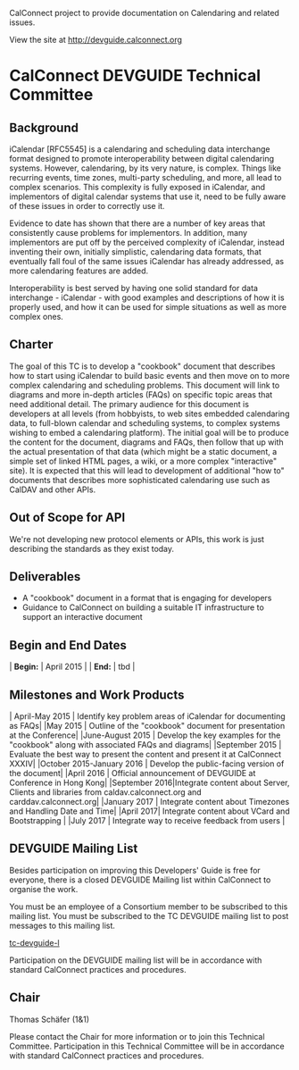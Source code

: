 CalConnect project to provide documentation on Calendaring and related issues.

View the site at http://devguide.calconnect.org

# CalConnect DEVGUIDE Technical Committee

## Background

iCalendar [RFC5545] is a calendaring and scheduling data interchange format designed to promote interoperability between digital calendaring systems. However, calendaring, by its very nature, is complex. Things like recurring events, time zones, multi-party scheduling, and more, all lead to complex scenarios. This complexity is fully exposed in iCalendar, and implementors of digital calendar systems that use it, need to be fully aware of these issues in order to correctly use it.

Evidence to date has shown that there are a number of key areas that consistently cause problems for implementors. In addition, many implementors are put off by the perceived complexity of iCalendar, instead inventing their own, initially simplistic, calendaring data formats, that eventually fall foul of the same issues iCalendar has already addressed, as more calendaring features are added.

Interoperability is best served by having one solid standard for data interchange - iCalendar - with good examples and descriptions of how it is properly used, and how it can be used for simple situations as well as more complex ones.

## Charter

The goal of this TC is to develop a "cookbook" document that describes how to start using iCalendar to build basic events and then move on to more complex calendaring and scheduling problems. This document will link to diagrams and more in-depth articles (FAQs) on specific topic areas that need additional detail. The primary audience for this document is developers at all levels (from hobbyists, to web sites embedded calendaring data, to full-blown calendar and scheduling systems, to complex systems wishing to embed a calendaring platform). The initial goal will be to produce the content for the document, diagrams and FAQs, then follow that up with the actual presentation of that data (which might be a static document, a simple set of linked HTML pages, a wiki, or a more complex "interactive" site). It is expected that this will lead to development of additional "how to" documents that describes more sophisticated calendaring use such as CalDAV and other APIs.

## Out of Scope for API

We're not developing new protocol elements or APIs, this work is just describing the standards as they exist today.
 
## Deliverables

- A "cookbook" document in a format that is engaging for developers
- Guidance to CalConnect on building a suitable IT infrastructure to support an interactive document

## Begin and End Dates
| **Begin:** | April 2015 |
| **End:** | tbd |

## Milestones and Work Products
| April-May 2015 |	Identify key problem areas of iCalendar for documenting as FAQs|
|May 2015 |	Outline of the "cookbook" document for presentation at the Conference|
|June-August 2015 |	Develop the key examples for the "cookbook" along with associated FAQs and diagrams|
|September 2015 |	Evaluate the best way to present the content and present it at CalConnect XXXIV|
|October 2015-January 2016 |	Develop the public-facing version of the document|
|April 2016 | Official announcement of DEVGUIDE at Conference in Hong Kong|
|September 2016|Integrate content about Server, Clients and libraries from caldav.calconnect.org and carddav.calconnect.org|
|January 2017 | Integrate content about Timezones and Handling Date and Time|
|April 2017| Integrate content about VCard and Bootstrapping |
|July 2017 | Integrate way to receive feedback from users |

## DEVGUIDE Mailing List

Besides participation on improving this Developers' Guide is free for everyone, there is a closed DEVGUIDE Mailing list within CalConnect to organise the work.

You must be an employee of a Consortium member to be subscribed to this mailing list.
You must be subscribed to the TC DEVGUIDE mailing list to post messages to this mailing list.

[tc-devguide-l](mailto:tc-devguide-l@lists.calconnect.org)

Participation on the DEVGUIDE mailing list will be in accordance with standard CalConnect practices and procedures.

## Chair 

Thomas Schäfer (1&1)

Please contact the Chair for more information or to join this Technical Committee. Participation in this Technical Committee will be in accordance with standard CalConnect practices and procedures.
